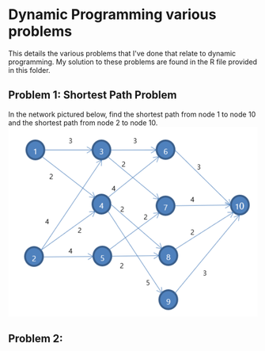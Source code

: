 # Dynamic Programming various problems
  
This details the various problems that I've done that relate to dynamic programming. My solution to these problems are found in the R file provided in this folder. 
  
## Problem 1: Shortest Path Problem
In the network pictured below, find the shortest path from node 1 to node 10 and the shortest path from node 2 to node 10.  
![Dynamic Problem 1](dyn_pro_1.png)  

## Problem 2: 